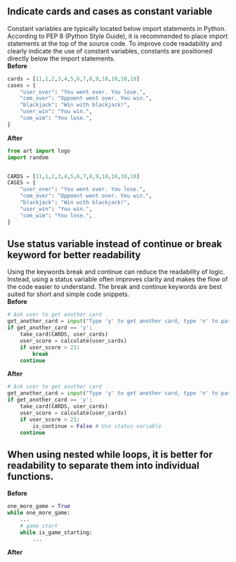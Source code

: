 ## Indicate cards and cases as constant variable
Constant variables are typically located below import statements in Python. According to PEP 8 (Python Style Guide), it is recommended to place import statements at the top of the source code.
To improve code readability and clearly indicate the use of constant variables, constants are positioned directly below the import statements.   
__Before__
```python
cards = [11,1,2,3,4,5,6,7,8,9,10,10,10,10]
cases = {
    "user_over": "You went over. You lose.",
    "com_over": "Oppoent went over. You win.",
    "blackjack": "Win with blackjack!",
    "user_win": "You win.",
    "com_wim": "You lose.",
}
```
__After__
```python
from art import logo
import random


CARDS = [11,1,2,3,4,5,6,7,8,9,10,10,10,10]
CASES = {
    "user_over": "You went over. You lose.",
    "com_over": "Oppoent went over. You win.",
    "blackjack": "Win with blackjack!",
    "user_win": "You win.",
    "com_wim": "You lose.",
}
```

## Use status variable instead of continue or break keyword for better readability
Using the keywords break and continue can reduce the readability of logic. Instead, using a status variable often improves clarity and makes the flow of the code easier to understand. 
The break and continue keywords are best suited for short and simple code snippets.   
__Before__
```python
# Ask user to get another card
get_another_card = input("Type 'y' to get another card, type 'n' to pass: ")
if get_another_card == 'y':
    take_card(CARDS, user_cards)
    user_score = calculate(user_cards)
    if user_score > 21:
        break
    continue
```

__After__
```python
# Ask user to get another card
get_another_card = input("Type 'y' to get another card, type 'n' to pass: ")
if get_another_card == 'y':
    take_card(CARDS, user_cards)
    user_score = calculate(user_cards)
    if user_score > 21:
        is_continue = False # Use status variable
    continue
```

## When using nested while loops, it is better for readability to separate them into individual functions.
__Before__
```python
one_more_game = True
while one_more_game:
    ...
    # game start
    while is_game_starting:
        ...

```

__After__
```python

```
